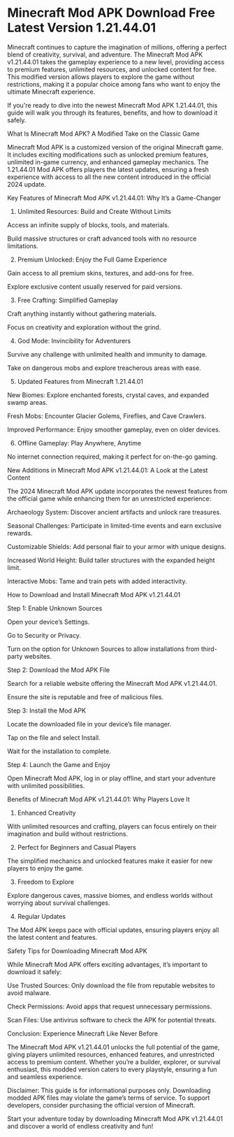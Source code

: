# Minecraft Mod APK Download Free Latest Version 1.21.44.01
Minecraft continues to capture the imagination of millions, offering a perfect blend of creativity, survival, and adventure. The Minecraft Mod APK v1.21.44.01 takes the gameplay experience to a new level, providing access to premium features, unlimited resources, and unlocked content for free. This modified version allows players to explore the game without restrictions, making it a popular choice among fans who want to enjoy the ultimate Minecraft experience.

If you're ready to dive into the newest Minecraft Mod APK 1.21.44.01, this guide will walk you through its features, benefits, and how to download it safely.

What Is Minecraft Mod APK? A Modified Take on the Classic Game

Minecraft Mod APK is a customized version of the original Minecraft game. It includes exciting modifications such as unlocked premium features, unlimited in-game currency, and enhanced gameplay mechanics. The 1.21.44.01 Mod APK offers players the latest updates, ensuring a fresh experience with access to all the new content introduced in the official 2024 update.

Key Features of Minecraft Mod APK v1.21.44.01: Why It’s a Game-Changer

1. Unlimited Resources: Build and Create Without Limits

Access an infinite supply of blocks, tools, and materials.

Build massive structures or craft advanced tools with no resource limitations.

2. Premium Unlocked: Enjoy the Full Game Experience

Gain access to all premium skins, textures, and add-ons for free.

Explore exclusive content usually reserved for paid versions.

3. Free Crafting: Simplified Gameplay

Craft anything instantly without gathering materials.

Focus on creativity and exploration without the grind.

4. God Mode: Invincibility for Adventurers

Survive any challenge with unlimited health and immunity to damage.

Take on dangerous mobs and explore treacherous areas with ease.

5. Updated Features from Minecraft 1.21.44.01

New Biomes: Explore enchanted forests, crystal caves, and expanded swamp areas.

Fresh Mobs: Encounter Glacier Golems, Fireflies, and Cave Crawlers.

Improved Performance: Enjoy smoother gameplay, even on older devices.

6. Offline Gameplay: Play Anywhere, Anytime

No internet connection required, making it perfect for on-the-go gaming.

New Additions in Minecraft Mod APK v1.21.44.01: A Look at the Latest Content

The 2024 Minecraft Mod APK update incorporates the newest features from the official game while enhancing them for an unrestricted experience:

Archaeology System: Discover ancient artifacts and unlock rare treasures.

Seasonal Challenges: Participate in limited-time events and earn exclusive rewards.

Customizable Shields: Add personal flair to your armor with unique designs.

Increased World Height: Build taller structures with the expanded height limit.

Interactive Mobs: Tame and train pets with added interactivity.

How to Download and Install Minecraft Mod APK v1.21.44.01

Step 1: Enable Unknown Sources

Open your device’s Settings.

Go to Security or Privacy.

Turn on the option for Unknown Sources to allow installations from third-party websites.

Step 2: Download the Mod APK File

Search for a reliable website offering the Minecraft Mod APK v1.21.44.01.

Ensure the site is reputable and free of malicious files.

Step 3: Install the Mod APK

Locate the downloaded file in your device’s file manager.

Tap on the file and select Install.

Wait for the installation to complete.

Step 4: Launch the Game and Enjoy

Open Minecraft Mod APK, log in or play offline, and start your adventure with unlimited possibilities.

Benefits of Minecraft Mod APK v1.21.44.01: Why Players Love It

1. Enhanced Creativity

With unlimited resources and crafting, players can focus entirely on their imagination and build without restrictions.

2. Perfect for Beginners and Casual Players

The simplified mechanics and unlocked features make it easier for new players to enjoy the game.

3. Freedom to Explore

Explore dangerous caves, massive biomes, and endless worlds without worrying about survival challenges.

4. Regular Updates

The Mod APK keeps pace with official updates, ensuring players enjoy all the latest content and features.

Safety Tips for Downloading Minecraft Mod APK

While Minecraft Mod APK offers exciting advantages, it’s important to download it safely:

Use Trusted Sources: Only download the file from reputable websites to avoid malware.

Check Permissions: Avoid apps that request unnecessary permissions.

Scan Files: Use antivirus software to check the APK for potential threats.

Conclusion: Experience Minecraft Like Never Before

The Minecraft Mod APK v1.21.44.01 unlocks the full potential of the game, giving players unlimited resources, enhanced features, and unrestricted access to premium content. Whether you’re a builder, explorer, or survival enthusiast, this modded version caters to every playstyle, ensuring a fun and seamless experience.

Disclaimer: This guide is for informational purposes only. Downloading modded APK files may violate the game’s terms of service. To support developers, consider purchasing the official version of Minecraft.

Start your adventure today by downloading Minecraft Mod APK v1.21.44.01 and discover a world of endless creativity and fun!
